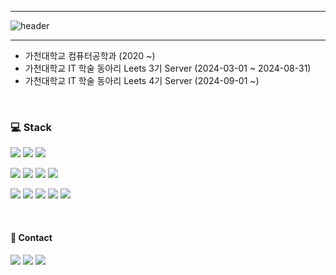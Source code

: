 <hr>

![header](https://capsule-render.vercel.app/api?type=transparent&color=black&height=300&section=header&text=HYXK&fontSize=70)

<hr>

- 가천대학교 컴퓨터공학과 (2020 ~)
- 가천대학교 IT 학술 동아리 Leets 3기 Server (2024-03-01 ~ 2024-08-31)
- 가천대학교 IT 학술 동아리 Leets 4기 Server (2024-09-01 ~)

<br>

<h3> 💻 Stack </h3>
<p>
  <img src="https://img.shields.io/badge/java-007396?style=flat-square&logo=JAVA&logoColor=white"> 
  <img src="https://img.shields.io/badge/spring-6DB33F?style=flat-square&logo=spring&logoColor=white">
  <img src="https://img.shields.io/badge/springboot-6DB33F?style=flat-square&logo=springboot&logoColor=white">
</p>
<p>
  <img src="https://img.shields.io/badge/mysql-4479A1?style=flat-square&logo=mysql&logoColor=white">
  <img src="https://img.shields.io/badge/mongodb-white?style=flat-square&logo=mongodb&logoColor=green">
  <img src="https://img.shields.io/badge/DynamoDB-blue?style=flat-square&logo=amazondynamodb&logoColor=white">
  <img src="https://img.shields.io/badge/redis-red?style=flat-square&logo=redis&logoColor=white">
</p>
<p>
  <img src="https://img.shields.io/badge/AWS-232F3E?style=flat-square&logo=amazonwebservices&logoColor=white">
  <img src="https://img.shields.io/badge/EC2-FF9900?style=flat-square&logo=amazonec2&logoColor=white">
  <img src="https://img.shields.io/badge/RDS-527FFF?style=flat-square&logo=amazonrds&logoColor=white">
  <img src="https://img.shields.io/badge/AWS%20SES-8C4FFF?style=flat-square&logo=amazonwebservices&logoColor=white">
  <img src="https://img.shields.io/badge/docker-blue?style=flat-square&logo=docker&logoColor=white">
</p>

<br>

<h4>📲 Contact</h4>

<p>
  <img src="https://img.shields.io/badge/-ewgt1234@naver.com-EA4335?style=flat-square&logo=gmail&logoColor=white&link=ewgt1234@naver.com"></a>
  <a href="https://www.instagram.com/hyxk_lee"><img src="https://img.shields.io/badge/-Instagram-purple?style=flat-square&logo=instagram&logoColor=white&link=https://www.instagram.com/hyxk_lee"></a>
  <a href="https://weeth.crayon.land"><img src="https://img.shields.io/badge/-CRAYON-blue?style=flat-square&logo=C&logoColor=white&link=https://weeth.crayon.land"></a>
  
</p>
